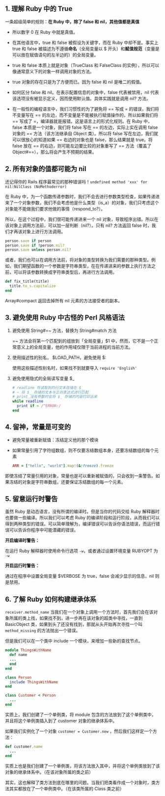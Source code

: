 ## 1. 理解 Ruby 中的 True

一条超级简单的规则：**在 Ruby 中，除了 false 和 nil，其他值都是真值**

- 所以数字 0 在 Ruby 中就是真值。

- 在其他语言中，true 和 false 被假设为关键字，而在 Ruby 中却不是。事实上 true 和 false 被描述为不遵循**命名**（全局变量以 $ 开头）和**赋值规范**（变量是可以放在赋值语句的左半边的）的全局变量。

- true 和 false 本质上就是对象（TrueClass 和 FalseClass 的实例），所以可以像通常意义下的对象一样调用对象的方法。

- true 对象的存在只是为了方便而已。因为 false 和 nil 是唯二的假值。

- 如何区分 false 和 nil。在表示配置信息的对象中，false 代表被禁用，nil 代表该选项没有被显示定义，因而使用默认值。具体实践就是调用 nil? 方法。

- 在一般性的编程语言中，我们习惯性的为了避免将 == 写成 = 的错误，我们将不变量写在 == 的左边，而不变量是不能被执行赋值操作的，所以如果我们将 == 写成了 =，编译器就是报错。这是语言上的形式化规则。在 Ruby 中，false 本质是一个对象，我们将 false 写在 == 的左边，实际上实在调用 false 对象的 == 方法（该方法继承自 Object 类）。所以将 false 写在左边，我们就可以很放心的知道如果 == 右边的对象也是 false，那么结果就是 true。将 false 放在 == 的右边，则可能左边要比较的对象重写了 == 方法（覆盖了 Object#==），那么将会产生不预期的结果。

## 2. 所有对象的值都可能为 nil

还记得你的 Rails 程序最常见的那种错误吗！`undefined method 'xxx' for nil:NilClass (NoMethoderror)` 

在 Ruby 中，为一个函数传递参数时，我们不会去进行参数类型检查，如果传递进来了一个对象参数，我们不会考虑他是什么类型（is_a）的对象，我们只考虑这个对象能不能做我们要求他做的事情（respond_to?）。

所以，在这个过程中，我们很可能传递进来一个 nil 对象，导致程序出错。所以在该对象上调用方法前，可以加一层判断（nil?）。只有 nil? 方法返回 false 时，我们才再该对象上进行方法调用。

```ruby
person.save if person
person.save if !person.nil?
perosn.save unless person.nil?
```

或者，我们也可以在调用方法前，将对象的类型转换为我们需要的那种类型。例如，我们期望函数的一个参数是字符串类型，在在传递进来的参数上执行方法之前，可以将该参数转换成字符串类型后，再进行方法调用。

```ruby
def fix_title(title)
  title.to_s.capitalize
end
```

Array#compact 返回去掉所有 nil 元素的方法接受者的副本。

## 3. 避免使用 Ruby 中古怪的 Perl 风格语法

1. 避免使用 String#=~ 方法，替换为 String#match 方法
    
    =~ 方法会将第一个匹配到的组放到「全局变量」$1 中，然而，它不是一个正常意义上的全局变量，他的作用域仅限于当前进程的当前方法。

2. 使用描述性的别名， $LOAD_PATH，避免使用 $:

    使用这些描述性别名时，如果找不到就要导入 `require 'English'`

3. 避免使用隐式的全局读写变量 $_

    ```ruby
    # readline 将读取到的行文本存储在 $_
    # ~ 将 $_ 存储的文本与正则表达式进行匹配
    # print 没有参数时会将 $_ 存储的内容打印出来
    while readline
      print if ~ /^ERROR:/
    end
    ```

## 4. 留神，常量是可变的

- 避免常量被重新赋值：冻结定义他的那个模块
- 如果常量引用了字符组数组，则不仅要冻结数组本身，还要冻结数组的每个元素
  
  ```ruby
  ARR = ["hello", "world"].map!(&:freeze).freeze
  ```

即使冻结了常量引用的对象，常量也是可以重新被赋值的，只会收到一条警告。如果冻结的对象是字符串数组，还要保证冻结数组的每一个元素。

## 5. 留意运行时警告

虽然 Ruby 是动态语言，没有所谓的编译时。但是当你的代码交给 Ruby 解释器时也要做一些编译。所以我们可以考虑 Ruby 的编译阶段和运行阶段，从而我们可以得到两种类型的错误。可以简单理解为，编译错误可以告诉你语法错误，而运行错误可以告诉你程序中可能潜藏的错误。

**开启编译时警告：**

在运行 Ruby 解释器时使用命令行选项 `-w`，或者通过设置环境变量 RUBYOPT 为 `-w`

**开启运行时警告：**

通过在程序中设置全局变量 $VERBOSE 为 true，false 会减少显示的信息，nil 则是禁用。

## 6. 了解 Ruby 如何构建继承体系

`receiver.method_name` 当我们在一个对象上调用一个方法时，首先我们会在该对象所属的类上找，如果找不到，进一步再在该对象的超类中寻找，一直到 BasicObject 类，如果到头了还没有找到，那就从头开始再次寻找一个叫 `method_missing` 的方法抛出一个错误。

但是我们可以在一个类中 include 一个模块，来增加一些新的查找节点。

```ruby
module ThingsWithName
  def name
  ...
  end
end

class Person
  include ThingsWithName
end

class Customer < Person
  ...
end
```

实质上，我们创建了一个单例类，将 module 包含的方法放到了这个单例类中，并且将这个单例类插入到了 customer 对象的继承体系中。

如果我们实例化了一个对象 `customer = Customer.new` ，然后我们这样定一个方法：

```ruby
def customer.name
  ...
end
```

实质上也是我们创建了一个单例类，将该方法放入其中，并将这个单例类放到了该对象的继承体系中。（在该对象所属的类之前）

其实，这也解释了类方法到底在哪里的问题。当我们把类看作成一个对象时，类方法其实都放在了一个单例类中。（在该类所属的 Class 类之前）
